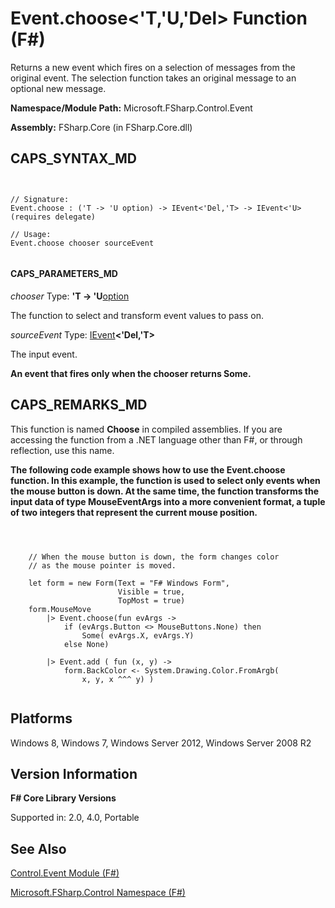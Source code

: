 # Event.choose<'T,'U,'Del> Function (F#)

Returns a new event which fires on a selection of messages from the original event. The selection function takes an original message to an optional new message.

**Namespace/Module Path:** Microsoft.FSharp.Control.Event

**Assembly:** FSharp.Core (in FSharp.Core.dll)


## CAPS_SYNTAX_MD



```


// Signature:
Event.choose : ('T -> 'U option) -> IEvent<'Del,'T> -> IEvent<'U> (requires delegate)

// Usage:
Event.choose chooser sourceEvent


```



#### CAPS_PARAMETERS_MD
*chooser*
Type: **'T -&gt; 'U**[option](http://msdn.microsoft.com/en-us/library/b08add48-34bf-4410-80a1-ef6a8daddc58)


The function to select and transform event values to pass on.


*sourceEvent*
Type: [IEvent](http://msdn.microsoft.com/en-us/library/8dbca0df-f8a1-40bd-8d50-aa26f6a8b862)**&lt;'Del,'T&gt;**


The input event.



**An event that fires only when the chooser returns Some.**
## CAPS_REMARKS_MD
This function is named **Choose** in compiled assemblies. If you are accessing the function from a .NET language other than F#, or through reflection, use this name.

**The following code example shows how to use the Event.choose function. In this example, the function is used to select only events when the mouse button is down. At the same time, the function transforms the input data of type MouseEventArgs into a more convenient format, a tuple of two integers that represent the current mouse position.**


```



    // When the mouse button is down, the form changes color
    // as the mouse pointer is moved.

    let form = new Form(Text = "F# Windows Form",
                        Visible = true,
                        TopMost = true)
    form.MouseMove
        |> Event.choose(fun evArgs ->
            if (evArgs.Button <> MouseButtons.None) then
                Some( evArgs.X, evArgs.Y)
            else None)

        |> Event.add ( fun (x, y) ->
            form.BackColor <- System.Drawing.Color.FromArgb(
                x, y, x ^^^ y) )


```



## Platforms
Windows 8, Windows 7, Windows Server 2012, Windows Server 2008 R2


## Version Information
**F# Core Library Versions**

Supported in: 2.0, 4.0, Portable




## See Also
[Control.Event Module &#40;F&#35;&#41;](Control.Event+Module+%28F%23%29.md)

[Microsoft.FSharp.Control Namespace &#40;F&#35;&#41;](Microsoft.FSharp.Control+Namespace+%28F%23%29.md)


